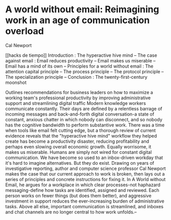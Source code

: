 # A world without email: Reimagining work in an age of communication overload
Cal Newport

[[hacks de tiempo]] Introduction : The hyperactive hive mind – The case against email : Email reduces productivity – Email makes us miserable – Email has a mind of its own – Principles for a world without email : The attention capital principle – The process principle – The protocol principle – The specialization principle – Conclusion : The twenty-first-century moonshot

Outlines recommendations for business leaders on how to maximize a working team's professional productivity by improving administrative support and streamlining digital traffic Modern knowledge workers communicate constantly. Their days are defined by a relentless barrage of incoming messages and back-and-forth digital conversation-a state of constant, anxious chatter in which nobody can disconnect, and so nobody has the cognitive bandwidth to perform substantive work. There was a time when tools like email felt cutting edge, but a thorough review of current evidence reveals that the "hyperactive hive mind" workflow they helped create has become a productivity disaster, reducing profitability and perhaps even slowing overall economic growth. Equally worrisome, it makes us miserable. Humans are simply not wired for constant digital communication. We have become so used to an inbox-driven workday that it's hard to imagine alternatives. But they do exist. Drawing on years of investigative reporting, author and computer science professor Cal Newport makes the case that our current approach to work is broken, then lays out a series of principles and concrete instructions for fixing it. In A World without Email, he argues for a workplace in which clear processes-not haphazard messaging-define how tasks are identified, assigned and reviewed. Each person works on fewer things (but does them better), and aggressive investment in support reduces the ever-increasing burden of administrative tasks. Above all else, important communication is streamlined, and inboxes and chat channels are no longer central to how work unfolds.–

